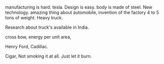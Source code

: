 


manufacturing is hard. tesla. 
Design is easy. 
body is made of steel. 
New technology. 
amazing thing about automobile, invention of the factory 
4 to 5 tons of weight. Heavy truck. 

Research about truck's available in India. 


cross bow, 
energy per unit area, 
 


Henry Ford, Cadillac. 






Cigar, Not smoking it at all. Just let it burn. 






